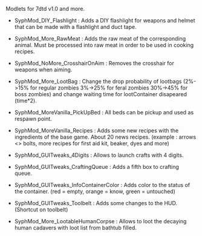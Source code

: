Modlets for 7dtd v1.0 and more.

  - SyphMod_DIY_Flashlight :
        Adds a DIY flashlight for weapons and helmet that can be made with a flashlight and duct tape.

  - SyphMod_More_RawMeat :
        Adds the raw meat of the corresponding animal. Must be processed into raw meat in order to be used in cooking recipes.

  - SyphMod_NoMore_CrosshairOnAim :
        Removes the crosshair for weapons when aiming.

  - SyphMod_More_LootBag :
        Change the drop probability of lootbags (2%->15% for regular zombies   3%->25% for feral zombies   30%->45% for boss zombies) and change waiting time for lootContainer disapeared (time*2). 

  - SyphMod_MoreVanilla_PickUpBed :
        All beds can be pickup and used as respawn point.

  - SyphMod_MoreVanilla_Recipes :
        Adds some new recipes with the ingredients of the base game. About 20 news recipes. (example : arrows <> bolts, more recipes for first aid kit, beaker, dyes and more)

  - SyphMod_GUITweaks_4Digits :
        Allows to launch crafts with 4 digits.

  - SyphMod_GUITweaks_CraftingQueue :
        Adds a fifth box to crafting queue.

  - SyphMod_GUITweaks_InfoContainerColor :
        Adds color to the status of the container. (red = empty, orange = know, green = untouched)

  - SyphMod_GUITweaks_Toolbelt :
        Adds some changes to the HUD. (Shortcut on toolbelt)

  - SyphMod_More_LootableHumanCorpse :
        Allows to loot the decaying human cadavers with loot list from bathtub filled.

